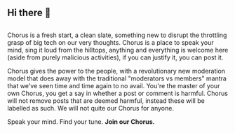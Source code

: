 ## Hi there 👋

<!--

**Here are some ideas to get you started:**

🙋‍♀️ A short introduction - what is your organization all about?
🌈 Contribution guidelines - how can the community get involved?
👩‍💻 Useful resources - where can the community find your docs? Is there anything else the community should know?
🍿 Fun facts - what does your team eat for breakfast?
🧙 Remember, you can do mighty things with the power of [Markdown](https://docs.github.com/github/writing-on-github/getting-started-with-writing-and-formatting-on-github/basic-writing-and-formatting-syntax)
-->

## <Logo>
### <Subtitle>
Chorus is a fresh start, a clean slate, something new to disrupt the throttling grasp of big tech on our very thoughts. Chorus is a place to speak your mind, sing it loud from the hilltops, anything and everything is welcome here (aside from purely malicious activities), if you can justify it, you can post it.

Chorus gives the power to the people, with a revolutionary new moderation model that does away with the traditional "moderators vs members" mantra that we've seen time and time again to no avail. You're the master of your own Chorus, you get a say in whether a post or comment is harmful. Chorus will not remove posts that are deemed harmful, instead these will be labelled as such. We will not quite our Chorus for anyone.

Speak your mind. Find your tune. **Join our Chorus.**
